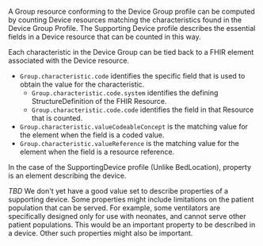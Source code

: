A Group resource conforming to the Device Group profile can be computed by counting Device
resources matching the characteristics found in the Device Group Profile.  The Supporting
Device profile describes the essential fields in a Device resource that can be counted in
this way.

Each characteristic in the Device Group can be tied back to a FHIR element associated
with the Device resource.

* `Group.characteristic.code` identifies the specific field that is used to obtain the
value for the characteristic.
   * `Group.characteristic.code.system` identifies the defining StructureDefinition
   of the FHIR Resource.
   * `Group.characteristic.code.code` identifies the field in that Resource that is
   counted.
* `Group.characteristic.valueCodeableConcept` is the matching value for the element
when the field is a coded value.
* `Group.characteristic.valueReference` is the matching value for the element when
the field is a resource reference.

In the case of the SupportingDevice profile (Unlike BedLocation), property is an element
describing the device.

*TBD* We don't yet have a good value set to describe properties of a supporting device.
Some properties might include limitations on the patient population that can be served.
For example, some ventilators are specifically designed only for use with neonates,
and cannot serve other patient populations.  This would be an important property to
be described in a device.  Other such properties might also be important.